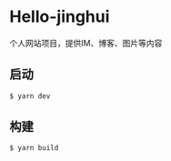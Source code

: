 # Hello-jinghui

个人网站项目，提供IM、博客、图片等内容

## 启动
```bash
$ yarn dev
```

## 构建
```bash
$ yarn build
```
